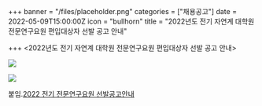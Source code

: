+++
banner = "/files/placeholder.png"
categories = ["채용공고"]
date = 2022-05-09T15:00:00Z
icon = "bullhorn"
title = "2022년도 전기 자연계 대학원 전문연구요원 편입대상자 선발 공고 안내"

+++
<2022년도 전기 자연계 대학원 전문연구요원 편입대상자 선발 공고 안내>

![](/files/2022-1.png)

![](/files/2022-2.png)

붙임.[2022 전기 전문연구요원 선발공고안내](/files/2022.zip)
